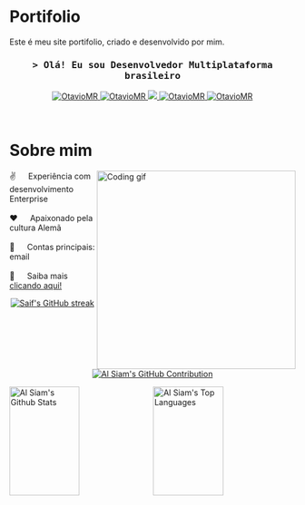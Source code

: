 # Portifolio
Este é meu site portifolio, criado e desenvolvido por mim.

<!-- Intro  -->
<h3 align="center">
        <samp>&gt; Olá! Eu sou Desenvolvedor Multiplataforma brasileiro </samp>
</h3>

<p align="center">
 <a href="#" target="blank">
  <img src="https://img.shields.io/badge/GitLab-330F63?style=for-the-badge&logo=gitlab&logoColor=white" alt="OtavioMR" />
 </a>
 <a href="#" target="_blank">
  <img src="https://img.shields.io/badge/LinkedIn-0077B5?style=for-the-badge&logo=linkedin&logoColor=white" alt="OtavioMR"/>
 </a>
 <!-- <a href="https://dev.to/OtavioMR" target="_blank">
  <img src="https://img.shields.io/badge/dev.to-0A0A0A?style=for-the-badge&logo=dev.to&logoColor=white" alt="OtavioMR" />
 </a> -->
 <a href="#" target="_blank">
  <img src="https://img.shields.io/badge/Twitter-1DA1F2?style=for-the-badge&logo=twitter&logoColor=white" />
 </a>
 <a href="#" target="_blank">
  <img src="https://img.shields.io/badge/Instagram-E4405F?style=for-the-badge&logo=instagram&logoColor=white" alt="OtavioMR" />
 </a> 
 <a href="#" target="_blank">
  <img src="https://img.shields.io/badge/GitHub-100000?style=for-the-badge&logo=github&logoColor=white" alt="OtavioMR"  />
  </a> 
</p>
<br />

<!-- About Section -->
 # Sobre mim
 
<p>
 <img align="right" width="350" src="/assets/programmer.gif" alt="Coding gif" />
  
 ✌️ &emsp; Experiência com desenvolvimento Enterprise <br/><br/>
 ❤️ &emsp; Apaixonado pela cultura Alemã<br/><br/>
 📧 &emsp; Contas principais: email<br/><br/>
 💬 &emsp; Saiba mais  <a href="#" target="_blank">clicando aqui!</a>

</p>

<p align="center">
  <a href="https://github.com/OtavioMR">
    <img src="https://github-readme-streak-stats.herokuapp.com/?user=OtavioMR&theme=radical&border=7F3FBF&background=0D1117" alt="Saif's GitHub streak"/>
  </a>
</p>

<p align="center">
  <a href="https://github.com/OtavioMR">
    <img src="https://github-profile-summary-cards.vercel.app/api/cards/profile-details?username=OtavioMR&theme=radical" alt="Al Siam's GitHub Contribution"/>
  </a>
</p>

<a> 
    <a href="https://github.com/OtavioMR"><img alt="Al Siam's Github Stats" src="https://denvercoder1-github-readme-stats.vercel.app/api?username=OtavioMR&show_icons=true&count_private=true&theme=react&border_color=7F3FBF&bg_color=0D1117&title_color=F85D7F&icon_color=F8D866" height="192px" width="49.5%"/></a>
  <a href="https://github.com/OtavioMR"><img alt="Al Siam's Top Languages" src="https://denvercoder1-github-readme-stats.vercel.app/api/top-langs/?username=OtavioMR&langs_count=8&layout=compact&theme=react&border_color=7F3FBF&bg_color=0D1117&title_color=F85D7F&icon_color=F8D866" height="192px" width="49.5%"/></a>
  <br/>
</a>